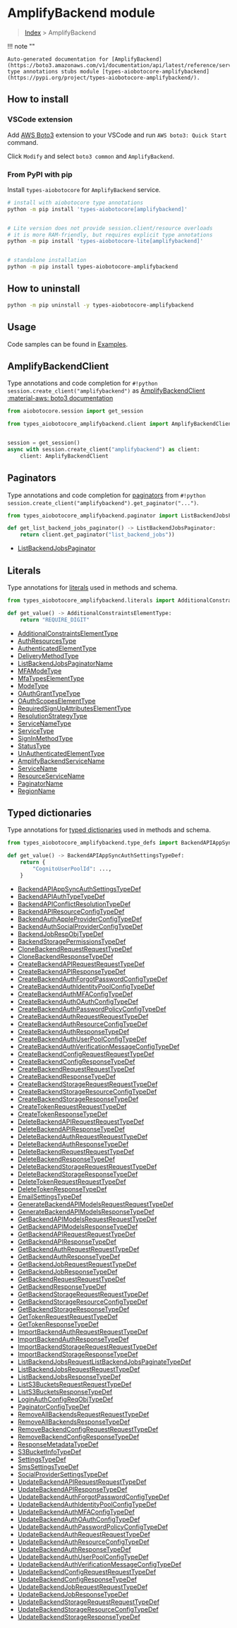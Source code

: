 # AmplifyBackend module

> [Index](../README.md) > AmplifyBackend


!!! note ""

    Auto-generated documentation for [AmplifyBackend](https://boto3.amazonaws.com/v1/documentation/api/latest/reference/services/amplifybackend.html#AmplifyBackend)
    type annotations stubs module [types-aiobotocore-amplifybackend](https://pypi.org/project/types-aiobotocore-amplifybackend/).

## How to install

### VSCode extension

Add [AWS Boto3](https://marketplace.visualstudio.com/items?itemName=Boto3typed.boto3-ide)
extension to your VSCode and run `AWS boto3: Quick Start` command.

Click `Modify` and select `boto3 common` and `AmplifyBackend`.

### From PyPI with pip

Install `types-aiobotocore` for `AmplifyBackend` service.

```bash
# install with aiobotocore type annotations
python -m pip install 'types-aiobotocore[amplifybackend]'


# Lite version does not provide session.client/resource overloads
# it is more RAM-friendly, but requires explicit type annotations
python -m pip install 'types-aiobotocore-lite[amplifybackend]'


# standalone installation
python -m pip install types-aiobotocore-amplifybackend
```



## How to uninstall

```bash
python -m pip uninstall -y types-aiobotocore-amplifybackend
```

## Usage

Code samples can be found in [Examples](./usage.md).

## AmplifyBackendClient

Type annotations and code completion for  `#!python session.create_client("amplifybackend")` as [AmplifyBackendClient](./client.md)
[:material-aws: boto3 documentation](https://boto3.amazonaws.com/v1/documentation/api/latest/reference/services/amplifybackend.html#AmplifyBackend.Client)

```python title="Usage example"
from aiobotocore.session import get_session

from types_aiobotocore_amplifybackend.client import AmplifyBackendClient


session = get_session()
async with session.create_client("amplifybackend") as client:
    client: AmplifyBackendClient
```


## Paginators

Type annotations and code completion for
[paginators](./paginators.md)
from `#!python session.create_client("amplifybackend").get_paginator("...")`.

```python title="Usage example"
from types_aiobotocore_amplifybackend.paginator import ListBackendJobsPaginator

def get_list_backend_jobs_paginator() -> ListBackendJobsPaginator:
    return client.get_paginator("list_backend_jobs"))
```

- [ListBackendJobsPaginator](./paginators.md#listbackendjobspaginator)








## Literals

Type annotations for [literals](./literals.md) used in methods and schema.

```python title="Usage example"
from types_aiobotocore_amplifybackend.literals import AdditionalConstraintsElementType

def get_value() -> AdditionalConstraintsElementType:
    return "REQUIRE_DIGIT"
```

- [AdditionalConstraintsElementType](./literals.md#additionalconstraintselementtype)
- [AuthResourcesType](./literals.md#authresourcestype)
- [AuthenticatedElementType](./literals.md#authenticatedelementtype)
- [DeliveryMethodType](./literals.md#deliverymethodtype)
- [ListBackendJobsPaginatorName](./literals.md#listbackendjobspaginatorname)
- [MFAModeType](./literals.md#mfamodetype)
- [MfaTypesElementType](./literals.md#mfatypeselementtype)
- [ModeType](./literals.md#modetype)
- [OAuthGrantTypeType](./literals.md#oauthgranttypetype)
- [OAuthScopesElementType](./literals.md#oauthscopeselementtype)
- [RequiredSignUpAttributesElementType](./literals.md#requiredsignupattributeselementtype)
- [ResolutionStrategyType](./literals.md#resolutionstrategytype)
- [ServiceNameType](./literals.md#servicenametype)
- [ServiceType](./literals.md#servicetype)
- [SignInMethodType](./literals.md#signinmethodtype)
- [StatusType](./literals.md#statustype)
- [UnAuthenticatedElementType](./literals.md#unauthenticatedelementtype)
- [AmplifyBackendServiceName](./literals.md#amplifybackendservicename)
- [ServiceName](./literals.md#servicename)
- [ResourceServiceName](./literals.md#resourceservicename)
- [PaginatorName](./literals.md#paginatorname)
- [RegionName](./literals.md#regionname)




## Typed dictionaries

Type annotations for [typed dictionaries](./type_defs.md) used in methods and schema.

```python title="Usage example"
from types_aiobotocore_amplifybackend.type_defs import BackendAPIAppSyncAuthSettingsTypeDef

def get_value() -> BackendAPIAppSyncAuthSettingsTypeDef:
    return {
        "CognitoUserPoolId": ...,
    }
```

- [BackendAPIAppSyncAuthSettingsTypeDef](./type_defs.md#backendapiappsyncauthsettingstypedef)
- [BackendAPIAuthTypeTypeDef](./type_defs.md#backendapiauthtypetypedef)
- [BackendAPIConflictResolutionTypeDef](./type_defs.md#backendapiconflictresolutiontypedef)
- [BackendAPIResourceConfigTypeDef](./type_defs.md#backendapiresourceconfigtypedef)
- [BackendAuthAppleProviderConfigTypeDef](./type_defs.md#backendauthappleproviderconfigtypedef)
- [BackendAuthSocialProviderConfigTypeDef](./type_defs.md#backendauthsocialproviderconfigtypedef)
- [BackendJobRespObjTypeDef](./type_defs.md#backendjobrespobjtypedef)
- [BackendStoragePermissionsTypeDef](./type_defs.md#backendstoragepermissionstypedef)
- [CloneBackendRequestRequestTypeDef](./type_defs.md#clonebackendrequestrequesttypedef)
- [CloneBackendResponseTypeDef](./type_defs.md#clonebackendresponsetypedef)
- [CreateBackendAPIRequestRequestTypeDef](./type_defs.md#createbackendapirequestrequesttypedef)
- [CreateBackendAPIResponseTypeDef](./type_defs.md#createbackendapiresponsetypedef)
- [CreateBackendAuthForgotPasswordConfigTypeDef](./type_defs.md#createbackendauthforgotpasswordconfigtypedef)
- [CreateBackendAuthIdentityPoolConfigTypeDef](./type_defs.md#createbackendauthidentitypoolconfigtypedef)
- [CreateBackendAuthMFAConfigTypeDef](./type_defs.md#createbackendauthmfaconfigtypedef)
- [CreateBackendAuthOAuthConfigTypeDef](./type_defs.md#createbackendauthoauthconfigtypedef)
- [CreateBackendAuthPasswordPolicyConfigTypeDef](./type_defs.md#createbackendauthpasswordpolicyconfigtypedef)
- [CreateBackendAuthRequestRequestTypeDef](./type_defs.md#createbackendauthrequestrequesttypedef)
- [CreateBackendAuthResourceConfigTypeDef](./type_defs.md#createbackendauthresourceconfigtypedef)
- [CreateBackendAuthResponseTypeDef](./type_defs.md#createbackendauthresponsetypedef)
- [CreateBackendAuthUserPoolConfigTypeDef](./type_defs.md#createbackendauthuserpoolconfigtypedef)
- [CreateBackendAuthVerificationMessageConfigTypeDef](./type_defs.md#createbackendauthverificationmessageconfigtypedef)
- [CreateBackendConfigRequestRequestTypeDef](./type_defs.md#createbackendconfigrequestrequesttypedef)
- [CreateBackendConfigResponseTypeDef](./type_defs.md#createbackendconfigresponsetypedef)
- [CreateBackendRequestRequestTypeDef](./type_defs.md#createbackendrequestrequesttypedef)
- [CreateBackendResponseTypeDef](./type_defs.md#createbackendresponsetypedef)
- [CreateBackendStorageRequestRequestTypeDef](./type_defs.md#createbackendstoragerequestrequesttypedef)
- [CreateBackendStorageResourceConfigTypeDef](./type_defs.md#createbackendstorageresourceconfigtypedef)
- [CreateBackendStorageResponseTypeDef](./type_defs.md#createbackendstorageresponsetypedef)
- [CreateTokenRequestRequestTypeDef](./type_defs.md#createtokenrequestrequesttypedef)
- [CreateTokenResponseTypeDef](./type_defs.md#createtokenresponsetypedef)
- [DeleteBackendAPIRequestRequestTypeDef](./type_defs.md#deletebackendapirequestrequesttypedef)
- [DeleteBackendAPIResponseTypeDef](./type_defs.md#deletebackendapiresponsetypedef)
- [DeleteBackendAuthRequestRequestTypeDef](./type_defs.md#deletebackendauthrequestrequesttypedef)
- [DeleteBackendAuthResponseTypeDef](./type_defs.md#deletebackendauthresponsetypedef)
- [DeleteBackendRequestRequestTypeDef](./type_defs.md#deletebackendrequestrequesttypedef)
- [DeleteBackendResponseTypeDef](./type_defs.md#deletebackendresponsetypedef)
- [DeleteBackendStorageRequestRequestTypeDef](./type_defs.md#deletebackendstoragerequestrequesttypedef)
- [DeleteBackendStorageResponseTypeDef](./type_defs.md#deletebackendstorageresponsetypedef)
- [DeleteTokenRequestRequestTypeDef](./type_defs.md#deletetokenrequestrequesttypedef)
- [DeleteTokenResponseTypeDef](./type_defs.md#deletetokenresponsetypedef)
- [EmailSettingsTypeDef](./type_defs.md#emailsettingstypedef)
- [GenerateBackendAPIModelsRequestRequestTypeDef](./type_defs.md#generatebackendapimodelsrequestrequesttypedef)
- [GenerateBackendAPIModelsResponseTypeDef](./type_defs.md#generatebackendapimodelsresponsetypedef)
- [GetBackendAPIModelsRequestRequestTypeDef](./type_defs.md#getbackendapimodelsrequestrequesttypedef)
- [GetBackendAPIModelsResponseTypeDef](./type_defs.md#getbackendapimodelsresponsetypedef)
- [GetBackendAPIRequestRequestTypeDef](./type_defs.md#getbackendapirequestrequesttypedef)
- [GetBackendAPIResponseTypeDef](./type_defs.md#getbackendapiresponsetypedef)
- [GetBackendAuthRequestRequestTypeDef](./type_defs.md#getbackendauthrequestrequesttypedef)
- [GetBackendAuthResponseTypeDef](./type_defs.md#getbackendauthresponsetypedef)
- [GetBackendJobRequestRequestTypeDef](./type_defs.md#getbackendjobrequestrequesttypedef)
- [GetBackendJobResponseTypeDef](./type_defs.md#getbackendjobresponsetypedef)
- [GetBackendRequestRequestTypeDef](./type_defs.md#getbackendrequestrequesttypedef)
- [GetBackendResponseTypeDef](./type_defs.md#getbackendresponsetypedef)
- [GetBackendStorageRequestRequestTypeDef](./type_defs.md#getbackendstoragerequestrequesttypedef)
- [GetBackendStorageResourceConfigTypeDef](./type_defs.md#getbackendstorageresourceconfigtypedef)
- [GetBackendStorageResponseTypeDef](./type_defs.md#getbackendstorageresponsetypedef)
- [GetTokenRequestRequestTypeDef](./type_defs.md#gettokenrequestrequesttypedef)
- [GetTokenResponseTypeDef](./type_defs.md#gettokenresponsetypedef)
- [ImportBackendAuthRequestRequestTypeDef](./type_defs.md#importbackendauthrequestrequesttypedef)
- [ImportBackendAuthResponseTypeDef](./type_defs.md#importbackendauthresponsetypedef)
- [ImportBackendStorageRequestRequestTypeDef](./type_defs.md#importbackendstoragerequestrequesttypedef)
- [ImportBackendStorageResponseTypeDef](./type_defs.md#importbackendstorageresponsetypedef)
- [ListBackendJobsRequestListBackendJobsPaginateTypeDef](./type_defs.md#listbackendjobsrequestlistbackendjobspaginatetypedef)
- [ListBackendJobsRequestRequestTypeDef](./type_defs.md#listbackendjobsrequestrequesttypedef)
- [ListBackendJobsResponseTypeDef](./type_defs.md#listbackendjobsresponsetypedef)
- [ListS3BucketsRequestRequestTypeDef](./type_defs.md#lists3bucketsrequestrequesttypedef)
- [ListS3BucketsResponseTypeDef](./type_defs.md#lists3bucketsresponsetypedef)
- [LoginAuthConfigReqObjTypeDef](./type_defs.md#loginauthconfigreqobjtypedef)
- [PaginatorConfigTypeDef](./type_defs.md#paginatorconfigtypedef)
- [RemoveAllBackendsRequestRequestTypeDef](./type_defs.md#removeallbackendsrequestrequesttypedef)
- [RemoveAllBackendsResponseTypeDef](./type_defs.md#removeallbackendsresponsetypedef)
- [RemoveBackendConfigRequestRequestTypeDef](./type_defs.md#removebackendconfigrequestrequesttypedef)
- [RemoveBackendConfigResponseTypeDef](./type_defs.md#removebackendconfigresponsetypedef)
- [ResponseMetadataTypeDef](./type_defs.md#responsemetadatatypedef)
- [S3BucketInfoTypeDef](./type_defs.md#s3bucketinfotypedef)
- [SettingsTypeDef](./type_defs.md#settingstypedef)
- [SmsSettingsTypeDef](./type_defs.md#smssettingstypedef)
- [SocialProviderSettingsTypeDef](./type_defs.md#socialprovidersettingstypedef)
- [UpdateBackendAPIRequestRequestTypeDef](./type_defs.md#updatebackendapirequestrequesttypedef)
- [UpdateBackendAPIResponseTypeDef](./type_defs.md#updatebackendapiresponsetypedef)
- [UpdateBackendAuthForgotPasswordConfigTypeDef](./type_defs.md#updatebackendauthforgotpasswordconfigtypedef)
- [UpdateBackendAuthIdentityPoolConfigTypeDef](./type_defs.md#updatebackendauthidentitypoolconfigtypedef)
- [UpdateBackendAuthMFAConfigTypeDef](./type_defs.md#updatebackendauthmfaconfigtypedef)
- [UpdateBackendAuthOAuthConfigTypeDef](./type_defs.md#updatebackendauthoauthconfigtypedef)
- [UpdateBackendAuthPasswordPolicyConfigTypeDef](./type_defs.md#updatebackendauthpasswordpolicyconfigtypedef)
- [UpdateBackendAuthRequestRequestTypeDef](./type_defs.md#updatebackendauthrequestrequesttypedef)
- [UpdateBackendAuthResourceConfigTypeDef](./type_defs.md#updatebackendauthresourceconfigtypedef)
- [UpdateBackendAuthResponseTypeDef](./type_defs.md#updatebackendauthresponsetypedef)
- [UpdateBackendAuthUserPoolConfigTypeDef](./type_defs.md#updatebackendauthuserpoolconfigtypedef)
- [UpdateBackendAuthVerificationMessageConfigTypeDef](./type_defs.md#updatebackendauthverificationmessageconfigtypedef)
- [UpdateBackendConfigRequestRequestTypeDef](./type_defs.md#updatebackendconfigrequestrequesttypedef)
- [UpdateBackendConfigResponseTypeDef](./type_defs.md#updatebackendconfigresponsetypedef)
- [UpdateBackendJobRequestRequestTypeDef](./type_defs.md#updatebackendjobrequestrequesttypedef)
- [UpdateBackendJobResponseTypeDef](./type_defs.md#updatebackendjobresponsetypedef)
- [UpdateBackendStorageRequestRequestTypeDef](./type_defs.md#updatebackendstoragerequestrequesttypedef)
- [UpdateBackendStorageResourceConfigTypeDef](./type_defs.md#updatebackendstorageresourceconfigtypedef)
- [UpdateBackendStorageResponseTypeDef](./type_defs.md#updatebackendstorageresponsetypedef)

